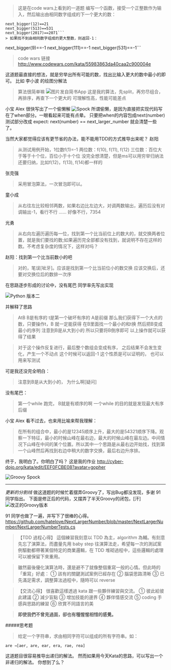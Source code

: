 > 这是在code wars上看到的一道题
编写一个函数，接受一个正整数作为输入，然后输出由相同数字组成的下一个更大的数：
```
next_bigger(12)==21 
next_bigger(513)==531 
next_bigger(2017)==2071```
> 如果找不到由相同数字组成的更大整数，则返回-1：
``` 
next_bigger(9)==-1 
next_bigger(111)==-1 
next_bigger(531)==-1```
> code wars 链接
http://www.codewars.com/kata/55983863da40caa2c900004e

这道题最直接的想法，就是穷举出所有可能的数，找出比输入更大的数中最小的即可。
比如 李小波 的绘图分解法
> 算法很简单嘛
![图片发自简书App](http://upload-images.jianshu.io/upload_images/2453618-7abb4a70de9be935.jpg?imageMogr2/auto-orient/strip%7CimageView2/2/w/1080/q/50)
> 这是我的算法，先split，再穷尽组合，再排序，再查下一个更大的
可理解性高，性能可能差点

小宝 Alex 很快写出了一个偷懒解
![Spock](http://upload-images.jianshu.io/upload_images/2453618-bb8dffcd2647de5c.jpg?imageMogr2/auto-orient/strip%7CimageView2/2/w/1080/q/50)
所谓偷懒，是因为直接把实现代码写在了when部分。一眼看起来可能有点晕。
只要把when的内容包成next(number)
测试部分改成
expect:
next(number) == next_larger_number
就会清楚一些了。

当然大家都觉得应该有更节省的办法，能不能用TDD的方式推导出来呢？
赵阳
> 从测试用例开始，1位数f(1)=-1
两位数：f(10), f(11), f(12)
三位数：百位大于等于十个位，百位小于十个位
没完全想清楚，但是ms可以用穷举归纳法
还要归纳，比如f(12)，f(13), f(14)都一样的

张克强
> 采用冒泡算法，一次冒泡即可以。

童小成
> 从右往左比较相邻两数，如果右边比左边大，对调两数输出，遍历后没有对调输出-1，看行不行
……
好像不行，7354

光勇
> 从右向左遍历遍历每一位，找到第一个比当前位上的数大的，就交换两者位置，就是我们要找的数;如果遍历完全部都没有找到，就说明不存在这样的数。不考虑复杂度的情况下，这样对吗？

赵阳：找到第一个比当前数小的吧
> 对的，笔误[呲牙]。应该是找到第一个比当前位小的数交换
应该交换后，还要对交换位后的数排一次序

在思路逐步形成的讨论中，没有尾巴 同学率先写出实现

![Python 版本二](http://upload-images.jianshu.io/upload_images/2453618-9342415fc62d3e7b.jpg?imageMogr2/auto-orient/strip%7CimageView2/2/w/1080/q/50)

并解释了思路
> AtB
B是有序的
t是第一个破坏有序的
A是前缀
那么我们获得下一个大点的数，只要操作t，B
就一定能获得
在B里面找一个最小的和t换
然后把B变成最小的序列
注意到B是从大到小的
所以只要将B倒序即可
以上操作就可以获得了结果

> 对于这个操作反复进行，最后整个数组会变成有序， 之后结果不会发生变化，产生一个不动点
这个时候可以返回-1
这个性质是可以证明的， 也可以用来写测试

可是我还没完全明白：
> 注意到B是从大到小的， 为什么啊[疑问]

没有尾巴：
> 第一个while 跑完， B就是有顺序的啊
一个while 的目的就是发现最大有序后缀

小宝 Alex 看不过去，也来用比喻来帮我理解：
> 在所有的组合中，最小的是12345顺序上升，最大的是54321顺序下降。观察一下特征，最小的时候山峰在最右边，最大的时候山峰在最左边。中间情况下山峰在中间的某个位置。所以其中一个思路是从最右边开始找，找到第一个山峰然后再找到右边中稍大的数字交换，最后右边升序排。

终于，我明白了。你明白了吗？
这是我的作业
http://cyber-dojo.org/kata/edit/EEF0FCBE08?avatar=gopher

![Groovy Spock](http://upload-images.jianshu.io/upload_images/2453618-a4e140237a56cc11.jpg?imageMogr2/auto-orient/strip%7CimageView2/2/w/1080/q/50)

---
*更新的分割线*
做这道题的时候忙着摆弄Groovy了，写出Bug都没发现，多谢 91 同学指出。
下面是修正后的代码，又摆弄了半天Groovy的闭包，[汗]
![改正的Groovy版本](http://upload-images.jianshu.io/upload_images/2453618-9c5fe68c4335e7b6.png?imageMogr2/auto-orient/strip%7CimageView2/2/w/1240)

91 同学也做了一遍，并写下了很棒的心得。
https://github.com/hatelove/NextLargerNumber/blob/master/NextLargerNumber/NextLargerNumberTests.cs

>【TDD 過程心得】
這個練習我刻意以 TDD 為主，algorithm 為輔。有刻意先忘了演算法，而盡量先用 baby step 往演算法走，希望每一次的測試案例驅動都帶著某個特定的商業邏輯，在 TDD 堆砌過程中，這些邏輯的處理可以被保留下來重用。

>雖然最後優化演算法時，還是避不了就像整個重寫一般的心情。但此時的「重寫」好處：
① 該有的關鍵測試案例已經存在
② 腦袋思路清晰
③ 已先滿足需求，調整算法過程中，隨時可以 reverse

>【交流心得】
很喜歡這樣透過 kata 跟一些夥伴練習與交流。
① 彼此給彼此建議
② 減少盲點
③ 增加技能的邊界
④ 夥伴情感交流
⑤ coding 手感與思路的練習
⑥ 欣賞不同語言的美

>**即使我們不曾見過面，卻也有種惺惺相惜的感覺。**

#####思考题

> 给定一个字符串，求由相同字符可以组成的所有字符串。如：
```
are →[aer, are, ear, era, rae, rea]
```
这道题目很容易推导出递归的解法。
然而如果用今天Kata的思路，可以写出一个非递归的解法。
你想到了么？
